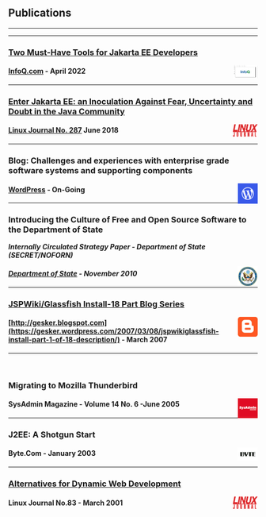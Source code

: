 ## Publications

---

---

### [Two Must-Have Tools for Jakarta EE Developers](https://www.infoq.com/articles/tools-for-jakarta-ee-devs/)

<img src="images/infoq_logo.png" alt="infoq_journal_logo" style="width:10%; float: right;">

#### [InfoQ.com](https://www.infoq.com/profile/Dennis-Gesker/#allActivity) - April 2022

---

### [Enter Jakarta EE: an Inoculation Against Fear, Uncertainty and Doubt in the Java Community](https://www.linuxjournal.com/content/enter-jakarta-ee-inoculation-against-fear-uncertainty-and-doubt-java-community)

<img src="images/linux_journal_logo.png" alt="linux_journal_logo" style="width:10%; float: right;">

#### [Linux Journal No. 287](https://www.linuxjournal.com/users/dennis-gesker) June 2018

---

### Blog: Challenges and experiences with enterprise grade software systems and supporting components

<img src="images/wordpress_logo.png" alt="wordpress_logo" style="width:8%; float: right;">

#### [WordPress](https://gesker.wordpress.com) \- On-Going

---

### Introducing the Culture of Free and Open Source Software to the Department of State

_**Internally Circulated Strategy Paper - Department of State (SECRET/NOFORN)**_

<img src="images/dos_logo.png" alt="dos_logo" style="width:8%; float: right;">

#### _[Department of State](https://state.gov) \- November 2010_

---

### [JSPWiki/Glassfish Install-18 Part Blog Series](https://gesker.wordpress.com/2007/03/08/jspwikiglassfish-install-part-1-of-18-description/)

<img src="images/blogger_logo.png" alt="blogger_logo" style="width:8%; float: right;">

#### [http://gesker.blogspot.com](https://gesker.wordpress.com/2007/03/08/jspwikiglassfish-install-part-1-of-18-description/) \- March 2007

---

<div style="page-break-before:always">&nbsp;</div>
<p></p>

### Migrating to Mozilla Thunderbird

<img src="images/sysadmin_logo.png" alt="sysadmin_logo" style="width:8%; float: right;">

#### SysAdmin Magazine - Volume 14 No. 6 -June 2005

---

### J2EE: A Shotgun Start

<img src="images/byte_logo.png" alt="byte_logo" style="width:8%; float: right;">

#### Byte.Com - January 2003

---

### [Alternatives for Dynamic Web Development](https://www.linuxjournal.com/article/4426)

<img src="images/linux_journal_logo.png" alt="linux_journal_logo" style="width:10%; float: right;">

#### Linux Journal No.83 \- March 2001

